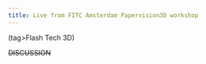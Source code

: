 ```yaml
---
title: Live from FITC Amsterdam Papervision3D workshop
---
```





(tag>Flash Tech 3D)


~~DISCUSSION~~
